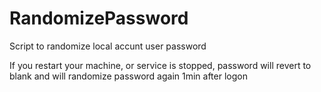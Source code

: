# RandomizePassword
Script to randomize local accunt user password

If you restart your machine, or service is stopped, password will revert to blank and will randomize password again 1min after logon

